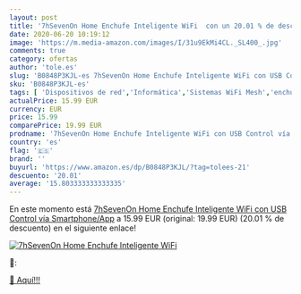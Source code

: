 ```yaml
---
layout: post
title: '7hSevenOn Home Enchufe Inteligente WiFi  con un 20.01 % de descuento'
date: 2020-06-20 10:19:12
image: 'https://m.media-amazon.com/images/I/31u9EkMi4CL._SL400_.jpg'
comments: true
category: ofertas
author: 'tole.es'
slug: 'B0848P3KJL-es 7hSevenOn Home Enchufe Inteligente WiFi con USB Control...'
sku: 'B0848P3KJL-es'
tags: [ 'Dispositivos de red','Informática','Sistemas WiFi Mesh','enchufe','inteligente', ]
actualPrice: 15.99 EUR
currency: EUR
price: 15.99
comparePrice: 19.99 EUR
prodname: '7hSevenOn Home Enchufe Inteligente WiFi con USB Control vía Smartphone/App'
country: 'es'
flag: '🇪🇸'
brand: ''
buyurl: 'https://www.amazon.es/dp/B0848P3KJL/?tag=tolees-21'
descuento: '20.01'
average: '15.803333333333335'
---
```


En este momento está [7hSevenOn Home Enchufe Inteligente WiFi con USB Control vía Smartphone/App](https://www.amazon.es/dp/B0848P3KJL/?tag=tolees-21) a 15.99 EUR (original: 19.99 EUR) (20.01 %  de descuento) en el siguiente enlace!

[![7hSevenOn Home Enchufe Inteligente WiFi ](https://m.media-amazon.com/images/I/31u9EkMi4CL._SL400_.jpg)](https://www.amazon.es/dp/B0848P3KJL/?tag=tolees-21)

🔎:


[🛒 Aquí!!!](https://www.amazon.es/dp/B0848P3KJL/?tag=tolees-21)
